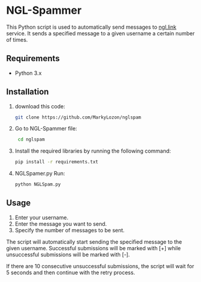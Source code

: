 
# NGL-Spammer
This Python script is used to automatically send messages to [ngl.link](https://ngl.link) service. It sends a specified message to a given username a certain number of times.

## Requirements

- Python 3.x

## Installation

1. download this code:
   ```bash
   git clone https://github.com/MarkyLozon/nglspam
2. Go to NGL-Spammer file:
    ```bash
     cd nglspam
3. Install the required libraries by running the following command:
    ```bash
    pip install -r requirements.txt
4. NGLSpamer.py Run:
     ```bash
     python NGLSpam.py
## Usage

1. Enter your username.
2. Enter the message you want to send.
3. Specify the number of messages to be sent.

The script will automatically start sending the specified message to the given username. Successful submissions will be marked with [+] while unsuccessful submissions will be marked with [-].

If there are 10 consecutive unsuccessful submissions, the script will wait for 5 seconds and then continue with the retry process.

